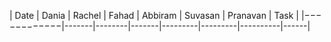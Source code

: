 | Date       | Dania | Rachel | Fahad | Abbiram | Suvasan | Pranavan | Task |
|−−−−−−−−−−−−|-------|--------|-------|---------|---------|----------|------|

